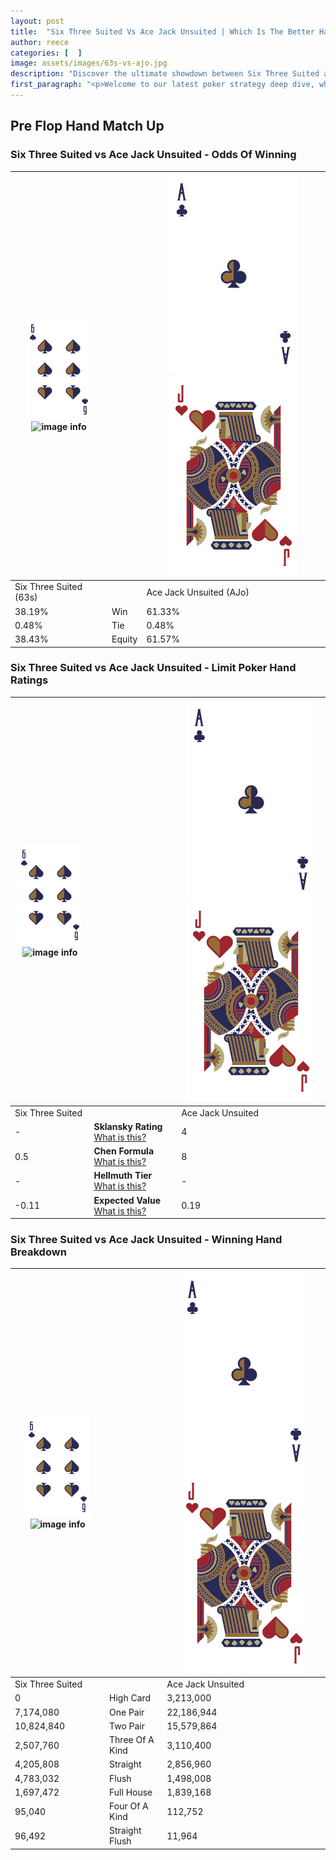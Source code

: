```yaml
---
layout: post
title:  "Six Three Suited Vs Ace Jack Unsuited | Which Is The Better Hand In Poker? A Complete Guide"
author: reece
categories: [  ]
image: assets/images/63s-vs-ajo.jpg
description: "Discover the ultimate showdown between Six Three Suited and Ace Jack Unsuited in poker! Uncover the odds, strategies, and scenarios where one hand triumphs over the other. Get ready to up your poker game with this thrilling analysis."
first_paragraph: "<p>Welcome to our latest poker strategy deep dive, where we're pitting two distinct hands against each other in a high-stakes showdown: Six Three Suited vs Ace Jack Unsuited.</p><p>In the dynamic world of poker, every decision counts, and knowing which hand holds the upper hand is key to your success at the table.</p><p>In this article, we'll dissect these two hands, explore the scenarios where one dominates the other, and equip you with the knowledge to make strategic choices that can tip the odds in your favor.</p><p>Get ready to unravel the intriguing dynamics of these poker hands and elevate your game to new heights.</p>"
---
```




[comment]: # (sp0)

## Pre Flop Hand Match Up

<div class="table hand-ratings" markdown="1"> 



### Six Three Suited vs Ace Jack Unsuited - Odds Of Winning


    
| ![image info](assets/images/hand1/6.png) ![image info](assets/images/hand1/3s.png) |  | ![image info](assets/images/hand2/A.png) ![image info](assets/images/hand2/Jo.png) |
| -------- | -------- | -------- |
| Six Three Suited (63s) |  | Ace Jack Unsuited (AJo) |
| 38.19% | Win | 61.33% |
| 0.48% | Tie | 0.48% |
| 38.43% | Equity | 61.57% |




[comment]: # (sp1)



### Six Three Suited vs Ace Jack Unsuited - Limit Poker Hand Ratings


    
| ![image info](assets/images/hand1/6.png) ![image info](assets/images/hand1/3s.png) |  | ![image info](assets/images/hand2/A.png) ![image info](assets/images/hand2/Jo.png) |
| -------- | -------- | -------- |
| Six Three Suited |  | Ace Jack Unsuited |
| - | **Sklansky Rating** [What is this?](/sklansky-rating-explained) | 4 |
| 0.5 | **Chen Formula** [What is this?](/chen-formula-explained) | 8 |
| - | **Hellmuth Tier** [What is this?](/Hellmuth-tier-explained) | - |
| -0.11 | **Expected Value** [What is this?](/expected-value-explained) | 0.19 |




[comment]: # (sp2)



### Six Three Suited vs Ace Jack Unsuited - Winning Hand Breakdown


    
| ![image info](assets/images/hand1/6.png) ![image info](assets/images/hand1/3s.png) |  | ![image info](assets/images/hand2/A.png) ![image info](assets/images/hand2/Jo.png) |
| -------- | -------- | -------- |
| Six Three Suited |  | Ace Jack Unsuited |
| 0 | High Card | 3,213,000 |
| 7,174,080 | One Pair | 22,186,944 |
| 10,824,840 | Two Pair | 15,579,864 |
| 2,507,760 | Three Of A Kind | 3,110,400 |
| 4,205,808 | Straight | 2,856,960 |
| 4,783,032 | Flush | 1,498,008 |
| 1,697,472 | Full House | 1,839,168 |
| 95,040 | Four Of A Kind | 112,752 |
| 96,492 | Straight Flush | 11,964 |




[comment]: # (sp3)



</div>

[comment]: # (sp4)



[comment]: # (sp5)

